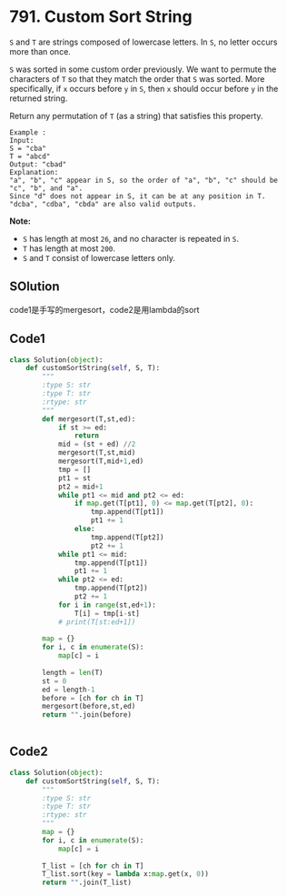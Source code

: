 # 791. Custom Sort String

`S` and `T` are strings composed of lowercase letters. In `S`, no letter occurs more than once.

`S` was sorted in some custom order previously. We want to permute the characters of `T` so that they match the order that `S` was sorted. More specifically, if `x` occurs before `y` in `S`, then `x` should occur before `y` in the returned string.

Return any permutation of `T` (as a string) that satisfies this property.

```
Example :
Input: 
S = "cba"
T = "abcd"
Output: "cbad"
Explanation: 
"a", "b", "c" appear in S, so the order of "a", "b", "c" should be "c", "b", and "a". 
Since "d" does not appear in S, it can be at any position in T. "dcba", "cdba", "cbda" are also valid outputs.
```

 

**Note:**

- `S` has length at most `26`, and no character is repeated in `S`.
- `T` has length at most `200`.
- `S` and `T` consist of lowercase letters only.



## SOlution

code1是手写的mergesort，code2是用lambda的sort

## Code1

```python
class Solution(object):
    def customSortString(self, S, T):
        """
        :type S: str
        :type T: str
        :rtype: str
        """
        def mergesort(T,st,ed):
            if st >= ed:
                return
            mid = (st + ed) //2
            mergesort(T,st,mid)
            mergesort(T,mid+1,ed)
            tmp = []
            pt1 = st
            pt2 = mid+1
            while pt1 <= mid and pt2 <= ed:
                if map.get(T[pt1], 0) <= map.get(T[pt2], 0):
                    tmp.append(T[pt1])
                    pt1 += 1
                else:
                    tmp.append(T[pt2])
                    pt2 += 1
            while pt1 <= mid:
                tmp.append(T[pt1])
                pt1 += 1
            while pt2 <= ed:
                tmp.append(T[pt2])
                pt2 += 1
            for i in range(st,ed+1):
                T[i] = tmp[i-st]
            # print(T[st:ed+1])
            
        map = {}
        for i, c in enumerate(S):
            map[c] = i
        
        length = len(T)
        st = 0
        ed = length-1
        before = [ch for ch in T]
        mergesort(before,st,ed)
        return "".join(before)
        
```



## Code2

```python
class Solution(object):
    def customSortString(self, S, T):
        """
        :type S: str
        :type T: str
        :rtype: str
        """           
        map = {}
        for i, c in enumerate(S):
            map[c] = i
        
        T_list = [ch for ch in T]
        T_list.sort(key = lambda x:map.get(x, 0))
        return "".join(T_list)
```

